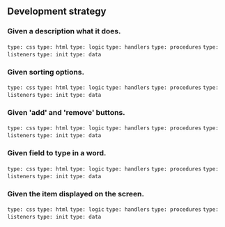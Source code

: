 ## Development strategy

### Given a description what it does.

`type: css`
`type: html`
`type: logic`
`type: handlers`
`type: procedures`
`type: listeners`
`type: init`
`type: data`

### Given sorting options.

`type: css`
`type: html`
`type: logic`
`type: handlers`
`type: procedures`
`type: listeners`
`type: init`
`type: data`

### Given 'add' and 'remove' buttons.

`type: css`
`type: html`
`type: logic`
`type: handlers`
`type: procedures`
`type: listeners`
`type: init`
`type: data`

### Given field to type in a word.

`type: css`
`type: html`
`type: logic`
`type: handlers`
`type: procedures`
`type: listeners`
`type: init`
`type: data`

### Given the item displayed on the screen.

`type: css`
`type: html`
`type: logic`
`type: handlers`
`type: procedures`
`type: listeners`
`type: init`
`type: data`

<!--

  you will write dev strategies in this module basically the same as in Incremental Developments
  the only difference is that there are now more types of tasks, for example:
    `type: css`
    `type: html`
    `type: logic`
    `type: handlers`
    `type: procedures`
    `type: listeners`
    `type: init`
    `type: data`
    ...

  a single user story may require a little bit of code in each of these folders
  it will take some time and practice to get used to this

-->
